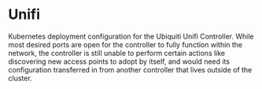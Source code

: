 # Unifi

Kubernetes deployment configuration for the Ubiquiti Unifi Controller. While most desired ports are open for the controller to fully function within the network, the controller is still unable to perform certain actions like discovering new access points to adopt by itself, and would need its configuration transferred in from another controller that lives outside of the cluster.

